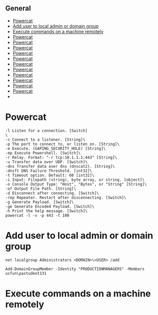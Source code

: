 ## General
* [Powercat](#powercat)
* [Add  user to local admin or domain group](#Add-user-to-local-admin-or-domain-group)
* [Execute commands on a machine remotely](#Execute-commands-on-a-machine-remotely)
* [Powercat](#powercat)
* [Powercat](#powercat)
* [Powercat](#powercat)
* [Powercat](#powercat)
* [Powercat](#powercat)
* [Powercat](#powercat)
* [Powercat](#powercat)
* [Powercat](#powercat)
* [Powercat](#powercat)
* [Powercat](#powercat)
* [Powercat](#powercat)
* 
# Powercat
```
-l Listen for a connection. [Switch]
\
-c Connect to a listener. [String]\
-p The port to connect to, or listen on. [String]\
-e Execute. (GAPING_SECURITY_HOLE) [String]\
-ep Execute Powershell. [Switch]\
-r Relay. Format: "-r tcp:10.1.1.1:443" [String]\
-u Transfer data over UDP. [Switch]\
-dns Transfer data over dns (dnscat2). [String]\
-dnsft DNS Failure Threshold. [int32]\
-t Timeout option. Default: 60 [int32]\
-i Input: Filepath (string), byte array, or string. [object]\
-o Console Output Type: "Host", "Bytes", or "String" [String]\
-of Output File Path. [String]\
-d Disconnect after connecting. [Switch]\
-rep Repeater. Restart after disconnecting. [Switch]\
-g Generate Payload. [Switch]\
-ge Generate Encoded Payload. [Switch]\
-h Print the help message. [Switch]\
powercat -l -v -p 443 -t 100
```
# Add user to local admin or domain group
```
net localgroup Administrators <DOMAIN>\<USER> /add
```
```
Add-DomainGroupMember -Identity "PRODUCTIONMANAGERS" -Members usfun\pastudent131
```
# Execute commands on a machine remotely
